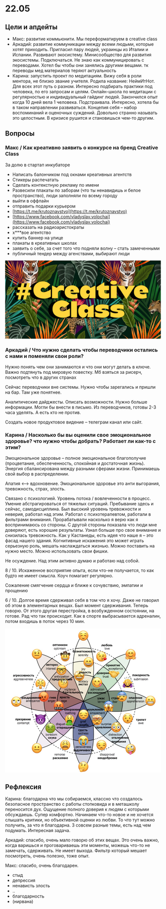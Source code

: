 # 22.05

## Цели и апдейты

* Макс: развитие коммьюнити. Мы переформатируем в creative class
* Аркадий: развитие коммуникации между всеми людьми, которые хотят приходить. Пригласил пару людей, украинцы из Италии и Испании. Развивают экосистему. Минисообщество для развития экосистемы. Подключаться. Не знаю как коммуницировать с переводами. Хотел бы чтобы они занялись другими вещами. тк переводы мед материалов теряют актуальность
* Карина: запустить проект по медитациям. Вижу себя в роли ментора, не близко звание учителя. Родила название: НеймИтНот. Для всех этот путь о разном. Интересно подбирать практики под человека, по его запросам и целям. Онлайн-школа по медитации с регулярностью и индивидуальный гайдинг людей. Закончился опыт когда 10 дней вела 1 человека. Подстраивала. Интересно, хотела бы в таком направлении развиваться. Концепия себя – набор воспоминаний и оценочных суждений. Довольно странно называть это целостным. В кризисе рушится и становишься чем-то другим.

## Вопросы

### Макс / Как креативно заявить о конкурсе на бренд Creative Class

За долю в стартап инкубаторе 

* Написать балончиком под окнами креативных агентств
* Стикеры распечатать
* Сделать контекстную рекламу по имени
* Развесили плакаты по заборам \(что ты ненавидишь и белое пространство\), люди заполняли по всему городу
* выйти в оффлайн
* отправить подарки курьером
* [https://t.me/krutoznavstvo](https://t.me/krutoznavstvo)
* [https://www.facebook.com/vladyslav.volochai](https://www.facebook.com/vladyslav.volochai)
* рассказать на радиоаристократы
* х\*\*\*вое агентство
* купить баннер на улице
* плакаты в креативных школах
* заявить о себе, за счет того что подняли волну – стать замеченными
* публичный тендер между агенствами, выбирают люди

![](../../.gitbook/assets/frame-38.jpg)

### Аркадий / Что нужно сделать чтобы переводчики остались с нами и поменяли свои роли?

Нужно понять чем они занимаются и что они могут делать в ключе. Важно подтянуть под мировую повестку. Мб взяться за рисерч, посмотреть что в других странах

Сейчас переводчики вне системы. Нужно чтобы зарегались и пришли на бар. Там уже понятнее.

Аналитические дайджесты. Описать возможности. Нужно больше информации. Могли бы внести в письмо. Из переводчиков, готовы 2-3 часа уделять. А есть кто не против.

Создать новое продуктовое видение – телеграм канал или сайт.

### Карина / Насколько бы вы оценили свое эмоциональное здоровье? что нужно чтобы добрать? Работает ли как-то с этим?

Эмоциональное здоровье – полное эмоциональное благополучие \(процветание, обеспеченность, спокойная и достаточная жизнь\). Энергия сбалансирована между разными сферами жизни. Принимаешь свой выбор в распределении.

Апатия &lt;–&gt; вдохновение. Эмоциональное здоровье это анти выгорания, тревожность, страх, злость. 

Связано с психологией. Уровень потока / вовлеченности в процесс. Умение абстрагироваться от тяжелых ситуаций. Пребывание здесь и сейчас, самодисциплина. Был высокий уровень тревожности и неверия, работал над этим. Работал с психотерапевтом, работали в фильтрами внимания. Прорабатывали насколько я верю как я воспринимаюсь со стороны. С другой стороны показала что люди мне доверяют, есть хорошие результаты. Узнал больше про свое внимание и снизилась тревожность. Как у Кастанеды, есть идея что наше я – это фасад нашего здания. Когнитивные искажения это может играть серьезную роль, мешать наслаждаться жизнью. Можно поставить на нужно место. Можно использовать свои фишки. 

Не осуждение. Над этим активно думаю и работаю над собой.

8 / 10. Искаженное восприятие опыта, если что-не получается, то как будто не имеет смысла. Коуч помагает регулярно. 

Сожаление смягчение сердца и ближе к сочувствию, эмпатии и прощению

6 / 10. Долгое время сдерживал себя в том что я хочу. Даже не говорил об этом в элементарных вещах. Был момент сдерживания. Теперь говорю. От этого другая перестройка, в возбужденном состоянии, на готове. Рад что так происходит. Как в спорте выбрасывается адреналин, потом входишь в поток через 10 мин.

![](../../.gitbook/assets/image%20%28107%29.png)

## Рефлексия

Карина: благодарна что мы собираемся, классно что создалось безопасное пространство с работы стопковида и в меташколу переносится дух. Ощущение полного доверия к людям с которыми обсуждаешь. Супер комфортно. Начинаем что-то новое и не хочется слышать критики, но объективной оценки из любви. То что тут можно получить, за что я благодарна. 3 совсем разные темы, есть над чем подумать. Интересная задача.

Аркадий: спасибо, очень мало говорю об этих вещах. Это очень важно, когда варишься и проговариваешь эти моменты, можешь что-то не замечать, сдерживать. Не имеет выхода. Фильтр который мешает посмотреть, очень полезно, тоже опыт.

Макс: спасибо, очень благодарен.

* стыд
* депрессия
* ненависть злость
* ..
* благодарность
* \(нирвана\)

